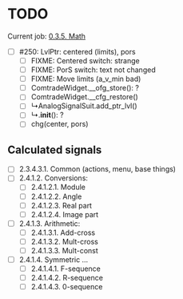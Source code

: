# TODO

Current job: [0.3.5. Math](https://github.com/tieugene/iosc.py/milestone/17)

- [ ] #250: LvlPtr: centered (limits), pors
  + [ ] FIXME: Centered switch: strange
  + [ ] FIXME: PorS switch: text not changed
  + [ ] FIXME: Move limits (a_v_min bad)
  + [ ] ComtradeWidget.__ofg_store(): ?
  + [ ] ComtradeWidget.__cfg_restore()
  + [ ] &rdsh;AnalogSignalSuit.add_ptr_lvl()
  + [ ] &rdsh;.__init__(): ?
  + [ ] chg(center, pors)

## Calculated signals

- [ ] 2.3.4.3.1. Common (actions, menu, base things)
- [ ] 2.4.1.2. Conversions:
  + [ ] 2.4.1.2.1. Module
  + [ ] 2.4.1.2.2. Angle
  + [ ] 2.4.1.2.3. Real part
  + [ ] 2.4.1.2.4. Image part
- [ ] 2.4.1.3. Arithmetic:
  + [ ] 2.4.1.3.1. Add-cross
  + [ ] 2.4.1.3.2. Mult-cross
  + [ ] 2.4.1.3.3. Mult-const
- [ ] 2.4.1.4. Symmetric &hellip;
  - [ ] 2.4.1.4.1. F-sequence
  - [ ] 2.4.1.4.2. R-sequence
  - [ ] 2.4.1.4.3. 0-sequence
